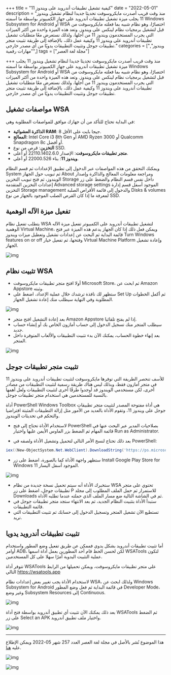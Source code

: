 +++
title = "كيفية تشغيل تطبيقات أندرويد على ويندوز 11"
date = "2022-05-01"
description = "منذ وقت قريب أصدرت مايكروسوفت تحديثا جديدا لنظام تشغيل ويندوز 11 يجلب ميزة تشغيل تطبيقات أندرويد على جهاز الكمبيوتر بواسطة ما أسمته Windows Subsystem for Android أو WSA اختصارًا، وهو نظام شبيه بما فعلته مايكروسوفت من قبل لتشغيل برمجيات نظام لينكس على ويندوز. وتعد هذه الميزة واحدة من أكثر الميزات التي يجرب المستخدمون ويندوز 11 من أجلها، ولذلك نستعرض معًا متطلبات تشغيل تطبيقات أندرويد على ويندوز 11 وكيفية عمل ذلك، بالإضافة إلى طريقة تثبيت متجر تطبيقات جوجل وتثبيت التطبيقات يدويًا من أي مصدر خارجي."
categories = ["ويندوز", "مهارات رقمية",]
tags = ["مجلة لغة العصر"]

+++
منذ وقت قريب أصدرت مايكروسوفت تحديثا جديدا لنظام تشغيل ويندوز 11 يجلب ميزة تشغيل تطبيقات أندرويد على جهاز الكمبيوتر بواسطة ما أسمته Windows Subsystem for Android أو WSA اختصارًا، وهو نظام شبيه بما فعلته مايكروسوفت من قبل لتشغيل برمجيات نظام لينكس على ويندوز. وتعد هذه الميزة واحدة من أكثر الميزات التي يجرب المستخدمون ويندوز 11 من أجلها، ولذلك نستعرض معًا متطلبات تشغيل تطبيقات أندرويد على ويندوز 11 وكيفية عمل ذلك، بالإضافة إلى طريقة تثبيت متجر تطبيقات جوجل وتثبيت التطبيقات يدويًا من أي مصدر خارجي.

## مواصفات تشغيل WSA

 في البداية تحتاج للتأكد من أن جهازك موافق للمواصفات المطلوبة وهي:

 - **الذاكرة العشوائية RAM**: 8 جيجا بايت على الأقل.
- **المعالج**: Intel Core i3 8th Gen أو AMD Ryzen 3000 أو Qualcomm Snapdragon 8c أو أفضل.
- **التخزين**: قرص من نوع SSD.
- **متجر تطبيقات مايكروسوفت**: الإصدار 22110.1402.6.0 أو أعلى.
- **ويندوز 11**: بناء 22000.526 أو أعلى.

ويمكنك التحقق من هذه المواصفات عبر الدخول إلى تطبيق الإعدادات ثم قسم النظام System ثم تبويب حول الجهاز About ومراجعة معلومات المعالج والذاكرة وإصدار الويندوز، ثم فتح تبويب التخزين Storage داخل نفس قسم النظام والضغط على زر إعدادات التخزين المتقدمة Advanced storage settings الموجود أسفل قسم إدارة التخزين Storage management والدخول إلى قائمة الأقراص الصلبة Disks & volumes لمعرفة ما إذا كان القرص الصلب الموجود بالجهاز من نوع SSD.

## تفعيل ميزة اﻵله الوهمية

يتطلب تفعيل نظام WSA لتشغيل تطبيقات أندرويد على الكمبيوتر تفعيل ميزة اﻵله الوهمية Virtual Machine، ويمكن فعل ذلك إذا كان الجهاز يدعم هذه الميزة عبر فتح قائمة البداية ثم البحث عن إعدادات تشغيل وتعطيل ميزات ويندوز Turn Windows features on or off وفتحها، ثم تفعيل خيار Virtual Machine Platform وإعادة تشغيل الجهاز.

![img](images/01.png)

## تثبيت نظام WSA

- أولا افتح متجر تطبيقات مايكروسوفت Microsoft Store، ثم ابحث عن Amazon Appstore وثبته.
- ستظهر لك نافذة ترشدك خلال عملية الإعداد، اضغط على Set Up ثم أكمل الخطوات المطلوبة وفي النهاية سيطلب منك إعادة تشغيل الجهاز.

![img](images/02.png)

- بعد إعادة التشغيل افتح متجر Amazon Appstore إذا لم يفتح تلقائيا.
- سيطلب المتجر منك تسجيل الدخول إلى حساب أمازون الخاص بك أو إنشاء حساب جديد.
- بعد إنهاء خطوة الحساب، يمكنك الآن بدء تثبيت التطبيقات والألعاب المتوفرة داخل المتجر.

![img](images/03.png)

## تثبيت متجر تطبيقات جوجل

للأسف تنحصر الطريقة التي توفرها مايكروسوفت لتثبيت تطبيقات أندرويد على ويندوز 11 في متجر أمازون فقط، وبذلك ليس هناك طريقة رسمية لتثبيت التطبيقات من مصادر أخرى، لكن مستخدمي الويندوز قد أوجدوا طرقًا أخرى لتثبيت التطبيقات ولعل أهمها بالنسبة للمستخدمين هي استخدام متجر تطبيقات جوجل.

أداة PowerShell Windows Toolbox هي أداة مفتوحة المصدر لتثبيت متجر تطبيقات جوجل على ويندوز 11، وتقوم الأداة بالعديد من الأمور مثل إزالة التطبيقات المثبتة افتراضيا والتحكم في تحديثات الويندوز.

- لاستخدام الأداة تحتاج إلى فتح PowerShell بصلاحيات المدير عبر البحث عنها في قائمة المهام ثم الضغط بزر الماوس الأيمن عليها واختيار Run as Administrator.

- بعد ذلك تحتاج لنسخ الأمر التالي لتحميل وتشغيل الأداة ولصقه في PowerShell:

```powershell
iex((New-ObjectSystem.Net.WebClient).DownloadString('https://ps.microsoft-toolbox.workers.dev'))
```

- ستظهر واجهة الأداة كما بالصورة، اضغط على زر Install Google Play Store for Windows 11 الموجود أسفل اليسار.

![img](images/04.png)

- ستخبرك الأداة أنه سيتم تحميل نسخة جديدة من نظام WSA تحتوي على متجر تطبيقات جوجل، اضغط على زر P للاستمرار ثم حمل الملف المطلوب إلى مجلد Downloads ثم في الشاشة التالية ضع مسار الملف الذي حملته عندما تطلبه الأداة.
- ستبدأ الأداة بتثبيت النظام الجديد، ثم بعد الانتهاء ستجد متجر تطبيقات جوجل في قائمة التطبيقات.
- تستطيع الآن تشغيل المتجر وتسجيل الدخول إلى حسابك ثم تثبيت التطبيقات التي تريد.

## تثبيت تطبيقات أندرويد يدويا

أما تثبيت تطبيقات أندرويد بشكل يدوي فممكن عن طريق تفعيل وضع المطور واستخدام أوامر ADB، لكن لحسن الحظ قام أحد المطورين بعمل أداة اسمها WSATools لتكون عملية التثبيت اليدوية أمرًا سهلا على كل المستخدمين.

تتوفر أداة WSATools على متجر تطبيقات مايكروسوفت، ويمكن تحميلها من الرابط التالي https://wsatools.app

لاستخدام الأداة يجب تغيير بعض إعدادات نظام WSA، ولذلك ابحث عن Windows Subsystem for Android في قائمة البداية ثم فعل وضع المطور Developer Mode، وغير وضع Subsystem Resources إلى Continuous.

![img](images/05.png)

بعد ذلك يمكنك الآن تثبيت أي تطبيق أندرويد بواسطة فتح أداة WSATools ثم الضغط على زر Select an APK واختيار ملف تطبيق أندرويد.

![img](images/06.png)

---

هذا الموضوع نُشر باﻷصل في مجلة لغة العصر العدد 257 شهر 05-2022 ويمكن الإطلاع عليه [هنا](https://drive.google.com/file/d/1n8EllAi7C5QPloMRXfvy1bQIGUbh64L-/view?usp=sharing).

![img](images/257-1.webp)

![img](images/257-2.webp)
